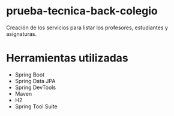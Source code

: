 # prueba-tecnica-back-colegio
Creación de los servicios para listar los profesores, estudiantes y asignaturas.

# Herramientas utilizadas
- Spring Boot
- Spring Data JPA
- Spring DevTools
- Maven
- H2
- Spring Tool Suite

